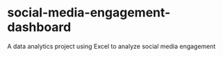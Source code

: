 # social-media-engagement-dashboard
 A data analytics project using Excel to analyze social media engagement
